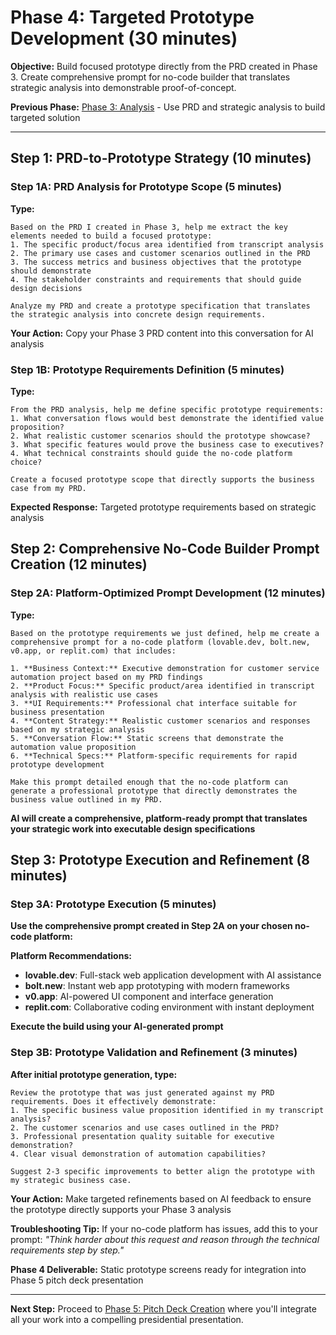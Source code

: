 # Phase 4: Targeted Prototype Development (30 minutes)

**Objective:** Build focused prototype directly from the PRD created in Phase 3. Create comprehensive prompt for no-code builder that translates strategic analysis into demonstrable proof-of-concept.

**Previous Phase:** [Phase 3: Analysis](./phase3_analysis.md) - Use PRD and strategic analysis to build targeted solution

---

## Step 1: PRD-to-Prototype Strategy (10 minutes)

### Step 1A: PRD Analysis for Prototype Scope (5 minutes)
**Type:**
```
Based on the PRD I created in Phase 3, help me extract the key elements needed to build a focused prototype:
1. The specific product/focus area identified from transcript analysis
2. The primary use cases and customer scenarios outlined in the PRD
3. The success metrics and business objectives that the prototype should demonstrate
4. The stakeholder constraints and requirements that should guide design decisions

Analyze my PRD and create a prototype specification that translates the strategic analysis into concrete design requirements.
```

**Your Action:** Copy your Phase 3 PRD content into this conversation for AI analysis

### Step 1B: Prototype Requirements Definition (5 minutes)
**Type:**
```
From the PRD analysis, help me define specific prototype requirements:
1. What conversation flows would best demonstrate the identified value proposition?
2. What realistic customer scenarios should the prototype showcase?
3. What specific features would prove the business case to executives?
4. What technical constraints should guide the no-code platform choice?

Create a focused prototype scope that directly supports the business case from my PRD.
```

**Expected Response:** Targeted prototype requirements based on strategic analysis

## Step 2: Comprehensive No-Code Builder Prompt Creation (12 minutes)

### Step 2A: Platform-Optimized Prompt Development (12 minutes)
**Type:**
```
Based on the prototype requirements we just defined, help me create a comprehensive prompt for a no-code platform (lovable.dev, bolt.new, v0.app, or replit.com) that includes:

1. **Business Context:** Executive demonstration for customer service automation project based on my PRD findings
2. **Product Focus:** Specific product/area identified in transcript analysis with realistic use cases
3. **UI Requirements:** Professional chat interface suitable for business presentation
4. **Content Strategy:** Realistic customer scenarios and responses based on my strategic analysis
5. **Conversation Flow:** Static screens that demonstrate the automation value proposition
6. **Technical Specs:** Platform-specific requirements for rapid prototype development

Make this prompt detailed enough that the no-code platform can generate a professional prototype that directly demonstrates the business value outlined in my PRD.
```

**AI will create a comprehensive, platform-ready prompt that translates your strategic work into executable design specifications**

## Step 3: Prototype Execution and Refinement (8 minutes)

### Step 3A: Prototype Execution (5 minutes)
**Use the comprehensive prompt created in Step 2A on your chosen no-code platform:**

**Platform Recommendations:**
- **lovable.dev**: Full-stack web application development with AI assistance
- **bolt.new**: Instant web app prototyping with modern frameworks  
- **v0.app**: AI-powered UI component and interface generation
- **replit.com**: Collaborative coding environment with instant deployment

**Execute the build using your AI-generated prompt**

### Step 3B: Prototype Validation and Refinement (3 minutes)
**After initial prototype generation, type:**
```
Review the prototype that was just generated against my PRD requirements. Does it effectively demonstrate:
1. The specific business value proposition identified in my transcript analysis?
2. The customer scenarios and use cases outlined in the PRD?
3. Professional presentation quality suitable for executive demonstration?
4. Clear visual demonstration of automation capabilities?

Suggest 2-3 specific improvements to better align the prototype with my strategic business case.
```

**Your Action:** Make targeted refinements based on AI feedback to ensure the prototype directly supports your Phase 3 analysis

**Troubleshooting Tip:** If your no-code platform has issues, add this to your prompt: *"Think harder about this request and reason through the technical requirements step by step."*

**Phase 4 Deliverable:** Static prototype screens ready for integration into Phase 5 pitch deck presentation

---

**Next Step:** Proceed to [Phase 5: Pitch Deck Creation](./phase5_pitch.md) where you'll integrate all your work into a compelling presidential presentation.